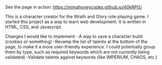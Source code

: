 See the page in action: https://mjmahoneycodes.github.io/40kRPG/

This is a character creator for the Wrath and Glory role-playing game. I started this project as a way to learn web development. It is written in HTML, CSS, and Javascript. 

Changes I would like to implement:
-A way to save a character build (cookies or something)
-Revamp the list of talents at the bottom of the page, to make it a more user-friendly experience. I could potentially group them by type, such as required keywords
which are not currently being validated)
-Validate talents against keywords (like IMPERIUM, CHAOS, etc.) 
